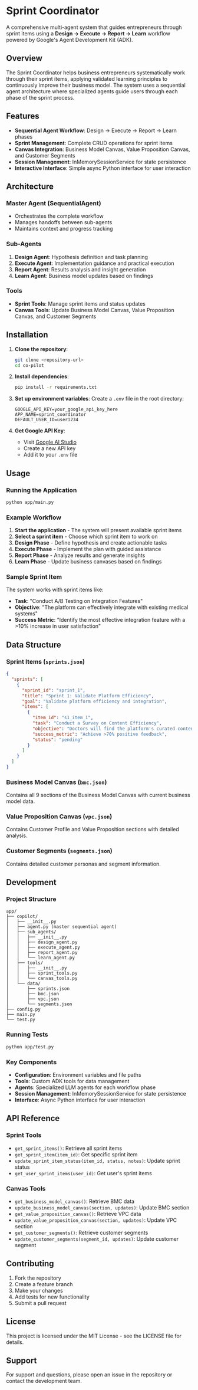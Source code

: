 # Sprint Coordinator

A comprehensive multi-agent system that guides entrepreneurs through sprint items using a **Design → Execute → Report → Learn** workflow powered by Google's Agent Development Kit (ADK).

## Overview

The Sprint Coordinator helps business entrepreneurs systematically work through their sprint items, applying validated learning principles to continuously improve their business model. The system uses a sequential agent architecture where specialized agents guide users through each phase of the sprint process.

## Features

- **Sequential Agent Workflow**: Design → Execute → Report → Learn phases
- **Sprint Management**: Complete CRUD operations for sprint items
- **Canvas Integration**: Business Model Canvas, Value Proposition Canvas, and Customer Segments
- **Session Management**: InMemorySessionService for state persistence
- **Interactive Interface**: Simple async Python interface for user interaction

## Architecture

### Master Agent (SequentialAgent)
- Orchestrates the complete workflow
- Manages handoffs between sub-agents
- Maintains context and progress tracking

### Sub-Agents
1. **Design Agent**: Hypothesis definition and task planning
2. **Execute Agent**: Implementation guidance and practical execution
3. **Report Agent**: Results analysis and insight generation
4. **Learn Agent**: Business model updates based on findings

### Tools
- **Sprint Tools**: Manage sprint items and status updates
- **Canvas Tools**: Update Business Model Canvas, Value Proposition Canvas, and Customer Segments

## Installation

1. **Clone the repository**:
   ```bash
   git clone <repository-url>
   cd co-pilot
   ```

2. **Install dependencies**:
   ```bash
   pip install -r requirements.txt
   ```

3. **Set up environment variables**:
   Create a `.env` file in the root directory:
   ```env
   GOOGLE_API_KEY=your_google_api_key_here
   APP_NAME=sprint_coordinator
   DEFAULT_USER_ID=user1234
   ```

4. **Get Google API Key**:
   - Visit [Google AI Studio](https://makersuite.google.com/app/apikey)
   - Create a new API key
   - Add it to your `.env` file

## Usage

### Running the Application

```bash
python app/main.py
```

### Example Workflow

1. **Start the application** - The system will present available sprint items
2. **Select a sprint item** - Choose which sprint item to work on
3. **Design Phase** - Define hypothesis and create actionable tasks
4. **Execute Phase** - Implement the plan with guided assistance
5. **Report Phase** - Analyze results and generate insights
6. **Learn Phase** - Update business canvases based on findings

### Sample Sprint Item

The system works with sprint items like:
- **Task**: "Conduct A/B Testing on Integration Features"
- **Objective**: "The platform can effectively integrate with existing medical systems"
- **Success Metric**: "Identify the most effective integration feature with a >10% increase in user satisfaction"

## Data Structure

### Sprint Items (`sprints.json`)
```json
{
  "sprints": [
    {
      "sprint_id": "sprint_1",
      "title": "Sprint 1: Validate Platform Efficiency",
      "goal": "Validate platform efficiency and integration",
      "items": [
        {
          "item_id": "s1_item_1",
          "task": "Conduct a Survey on Content Efficiency",
          "objective": "Doctors will find the platform's curated content more efficient",
          "success_metric": "Achieve >70% positive feedback",
          "status": "pending"
        }
      ]
    }
  ]
}
```

### Business Model Canvas (`bmc.json`)
Contains all 9 sections of the Business Model Canvas with current business model data.

### Value Proposition Canvas (`vpc.json`)
Contains Customer Profile and Value Proposition sections with detailed analysis.

### Customer Segments (`segments.json`)
Contains detailed customer personas and segment information.

## Development

### Project Structure
```
app/
├── copilot/
│   ├── __init__.py
│   ├── agent.py (master sequential agent)
│   ├── sub_agents/
│   │   ├── __init__.py
│   │   ├── design_agent.py
│   │   ├── execute_agent.py
│   │   ├── report_agent.py
│   │   └── learn_agent.py
│   ├── tools/
│   │   ├── __init__.py
│   │   ├── sprint_tools.py
│   │   └── canvas_tools.py
│   └── data/
│       ├── sprints.json
│       ├── bmc.json
│       ├── vpc.json
│       └── segments.json
├── config.py
├── main.py
└── test.py
```

### Running Tests

```bash
python app/test.py
```

### Key Components

- **Configuration**: Environment variables and file paths
- **Tools**: Custom ADK tools for data management
- **Agents**: Specialized LLM agents for each workflow phase
- **Session Management**: InMemorySessionService for state persistence
- **Interface**: Async Python interface for user interaction

## API Reference

### Sprint Tools
- `get_sprint_items()`: Retrieve all sprint items
- `get_sprint_item(item_id)`: Get specific sprint item
- `update_sprint_item_status(item_id, status, notes)`: Update sprint status
- `get_user_sprint_items(user_id)`: Get user's sprint items

### Canvas Tools
- `get_business_model_canvas()`: Retrieve BMC data
- `update_business_model_canvas(section, updates)`: Update BMC section
- `get_value_proposition_canvas()`: Retrieve VPC data
- `update_value_proposition_canvas(section, updates)`: Update VPC section
- `get_customer_segments()`: Retrieve customer segments
- `update_customer_segments(segment_id, updates)`: Update customer segment

## Contributing

1. Fork the repository
2. Create a feature branch
3. Make your changes
4. Add tests for new functionality
5. Submit a pull request

## License

This project is licensed under the MIT License - see the LICENSE file for details.

## Support

For support and questions, please open an issue in the repository or contact the development team.
